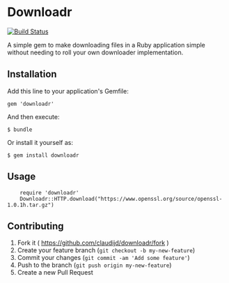 # Downloadr
[![Build Status](https://secure.travis-ci.org/claudijd/downloadr.png)](http://travis-ci.org/claudijd/downloadr)

A simple gem to make downloading files in a Ruby application simple without needing to roll your own downloader implementation.

## Installation

Add this line to your application's Gemfile:

    gem 'downloadr'

And then execute:

    $ bundle

Or install it yourself as:

    $ gem install downloadr

## Usage

		require 'downloadr'
		Downloadr::HTTP.download("https://www.openssl.org/source/openssl-1.0.1h.tar.gz")

## Contributing

1. Fork it ( https://github.com/claudijd/downloadr/fork )
2. Create your feature branch (`git checkout -b my-new-feature`)
3. Commit your changes (`git commit -am 'Add some feature'`)
4. Push to the branch (`git push origin my-new-feature`)
5. Create a new Pull Request
